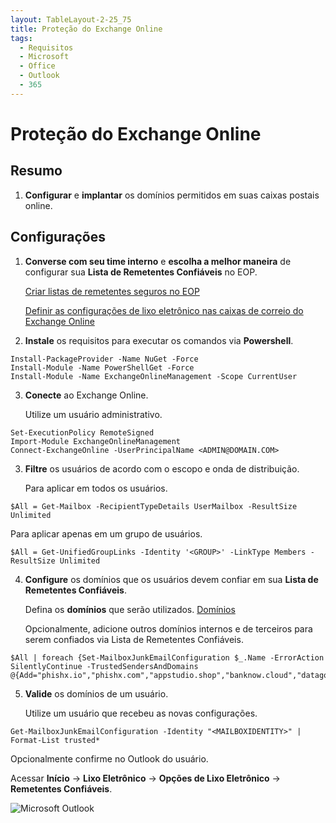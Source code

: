```yaml
---
layout: TableLayout-2-25_75
title: Proteção do Exchange Online
tags:
  - Requisitos
  - Microsoft
  - Office
  - Outlook
  - 365
---
```


# Proteção do Exchange Online

## Resumo

1. **Configurar** e **implantar** os domínios permitidos em suas caixas postais online.

## Configurações

1. **Converse com seu time interno** e **escolha a melhor maneira** de configurar sua **Lista de Remetentes Confiáveis** no EOP.

   [Criar listas de remetentes seguros no EOP](https://docs.microsoft.com/pt-br/microsoft-365/security/office-365-security/create-safe-sender-lists-in-office-365?view=o365-worldwide)

   [Definir as configurações de lixo eletrônico nas caixas de correio do Exchange Online](https://docs.microsoft.com/pt-br/microsoft-365/security/office-365-security/configure-junk-email-settings-on-exo-mailboxes?view=o365-worldwide)

2. **Instale** os requisitos para executar os comandos via **Powershell**.

```
Install-PackageProvider -Name NuGet -Force
Install-Module -Name PowerShellGet -Force
Install-Module -Name ExchangeOnlineManagement -Scope CurrentUser
```

3. **Conecte** ao Exchange Online.

   Utilize um usuário administrativo.

```
Set-ExecutionPolicy RemoteSigned
Import-Module ExchangeOnlineManagement
Connect-ExchangeOnline -UserPrincipalName <ADMIN@DOMAIN.COM>
```

3. **Filtre** os usuários de acordo com o escopo e onda de distribuição.

   Para aplicar em todos os usuários.

```
$All = Get-Mailbox -RecipientTypeDetails UserMailbox -ResultSize Unlimited
```

Para aplicar apenas em um grupo de usuários.

```
$All = Get-UnifiedGroupLinks -Identity '<GROUP>' -LinkType Members -ResultSize Unlimited
```

4. **Configure** os domínios que os usuários devem confiar em sua **Lista de Remetentes Confiáveis**.

   Defina os **domínios** que serão utilizados. [Domínios](../domains.html#separada-por-espacos)

   Opcionalmente, adicione outros domínios internos e de terceiros para serem confiados via Lista de Remetentes Confiáveis.

```
$All | foreach {Set-MailboxJunkEmailConfiguration $_.Name -ErrorAction SilentlyContinue -TrustedSendersAndDomains @{Add="phishx.io","phishx.com","appstudio.shop","banknow.cloud","datagov.click","dealsnews.club","festivalnews.online","goonline.help","linkdata.live","mailnews.store","mailto.site","marketonline.one","messageapp.store","newstoday.click","peoplex.io","phishing.com.br","phishx.com","phishx.com.br","phishx.io","privacynow.click","professionalopportunity.store","securedevice.site","securityapp.cloud","sharemessages.online","techtips.one","techtips.shop","travelforme.cloud","varejoonline.club","viagemagora.xyz","webportal.one"}}
```

5. **Valide** os domínios de um usuário.

   Utilize um usuário que recebeu as novas configurações.

```
Get-MailboxJunkEmailConfiguration -Identity "<MAILBOXIDENTITY>" | Format-List trusted*
```

Opcionalmente confirme no Outlook do usuário.

Acessar **Início** -> **Lixo Eletrônico** -> **Opções de Lixo Eletrônico** -> **Remetentes Confiáveis**.

![Microsoft Outlook](https://cdn.phishx.io/phishx-docs/images/phishx_settings_docs_safe_senders_list_03.jpg)
